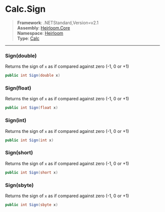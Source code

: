 # Calc.Sign

> **Framework**: .NETStandard,Version=v2.1  
> **Assembly**: [Heirloom.Core][0]  
> **Namespace**: [Heirloom][0]  
> **Type**: [Calc][1]  

--------------------------------------------------------------------------------

### Sign(double)

Returns the sign of `x` as if compared against zero (-1, 0 or +1)

```cs
public int Sign(double x)
```

### Sign(float)

Returns the sign of `x` as if compared against zero (-1, 0 or +1)

```cs
public int Sign(float x)
```

### Sign(int)

Returns the sign of `x` as if compared against zero (-1, 0 or +1)

```cs
public int Sign(int x)
```

### Sign(short)

Returns the sign of `x` as if compared against zero (-1, 0 or +1)

```cs
public int Sign(short x)
```

### Sign(sbyte)

Returns the sign of `x` as if compared against zero (-1, 0 or +1)

```cs
public int Sign(sbyte x)
```

[0]: ..\Heirloom.Core.md
[1]: Heirloom.Calc.md
